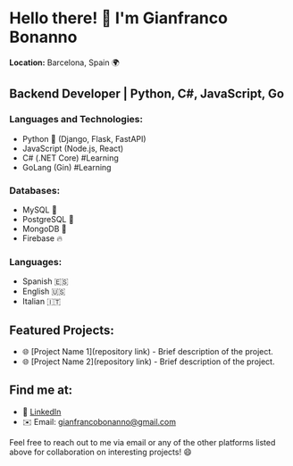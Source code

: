 # Hello there! 👋 I'm Gianfranco Bonanno

**Location:** Barcelona, Spain 🌍

## Backend Developer | Python, C#, JavaScript, Go

### Languages and Technologies:

- Python 🐍 (Django, Flask, FastAPI)
- JavaScript (Node.js, React)
- C# (.NET Core) #Learning
- GoLang (Gin) #Learning

### Databases:

- MySQL 🐬
- PostgreSQL 🐘
- MongoDB 🍃
- Firebase 🔥

### Languages:

- Spanish 🇪🇸
- English 🇺🇸
- Italian 🇮🇹

## Featured Projects:

- 🌐 [Project Name 1](repository link) - Brief description of the project.
- 🌐 [Project Name 2](repository link) - Brief description of the project.

## Find me at:

- 💼 [LinkedIn](https://www.linkedin.com/in/gianfranco-bonanno-687065111/)
- ✉️ Email: gianfrancobonanno@gmail.com

Feel free to reach out to me via email or any of the other platforms listed above for collaboration on interesting projects! 😄
